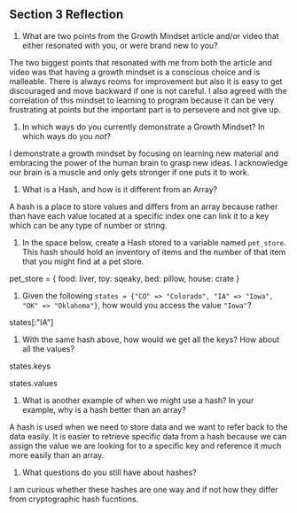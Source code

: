 ## Section 3 Reflection

1. What are two points from the Growth Mindset article and/or video that either resonated with you, or were brand new to you?

  The two biggest points that resonated with me from both the article and video was that having a growth mindset is a conscious choice and is malleable. There is always rooms for improvement but also it is easy to get discouraged and move backward if one is not careful. I also agreed with the correlation of this mindset to learning to program because it can be very frustrating at points but the important part is to persevere and not give up.

1. In which ways do you currently demonstrate a Growth Mindset? In which ways do you _not_?

  I demonstrate a growth mindset by focusing on learning new material and embracing the power of the human brain to grasp new ideas. I acknowledge our brain is a muscle and only gets stronger if one puts it to work.

1. What is a Hash, and how is it different from an Array?

  A hash is a place to store values and differs from an array because rather than have each value located at a specific index one can link it to a key which can be any type of number or string.

1. In the space below, create a Hash stored to a variable named `pet_store`.  This hash should hold an inventory of items and the number of that item that you might find at a pet store.

  pet_store = {
    food: liver,
    toy: sqeaky,
    bed: pillow,
    house: crate
  }

1. Given the following `states = {"CO" => "Colorado", "IA" => "Iowa", "OK" => "Oklahoma"}`, how would you access the value `"Iowa"`?

  states[:"IA"]

1. With the same hash above, how would we get all the keys?  How about all the values?

  states.keys

  states.values

1. What is another example of when we might use a hash?  In your example, why is a hash better than an array?

  A hash is used when we need to store data and we want to refer back to the data easily. It is easier to retrieve specific data from a hash because we can assign the value we are looking for to a specific key and reference it much more easily than an array.

1. What questions do you still have about hashes?

  I am curious whether these hashes are one way and if not how they differ from cryptographic hash fucntions.
